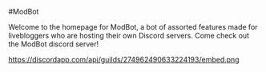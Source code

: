 ---
---

#ModBot

Welcome to the homepage for ModBot, a bot of assorted features made for livebloggers who are hosting their own Discord servers. Come check out the ModBot discord server!

https://discordapp.com/api/guilds/274962490633224193/embed.png
